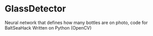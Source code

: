 # GlassDetector
Neural network that defines how many bottles are on photo, code for BaltSeaHack
Written on Python (OpenCV)
